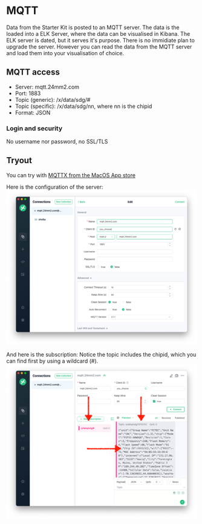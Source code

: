 # MQTT

Data from the Starter Kit is posted to an MQTT server. The data is the loaded into a ELK Server, where the data can be visualised in Kibana.
The ELK server is dated, but it serves it's purpose. There is no immidiate plan to upgrade the server.
However you can read the data from the MQTT server and load them into your visualisation of choice.

## MQTT access
- Server: mqtt.24mm2.com
- Port: 1883
- Topic (generic): /x/data/sdg/#
- Topic (specific): /x/data/sdg/nn, where nn is the chipid
- Format: JSON

### Login and security
No username nor password, no SSL/TLS

## Tryout
You can try with [MQTTX from the MacOS App store](https://apps.apple.com/za/app/mqttx/id1514074565)

Here is the configuration of the server:
![MQTT Configuration of Server](assets/MQTT-config.png)

And here is the subscription:
Notice the topic includes the chipid, which you can find first by using a wildcard (#).
![MQTT Subscription](assets/MQTT-subscribe.png)
